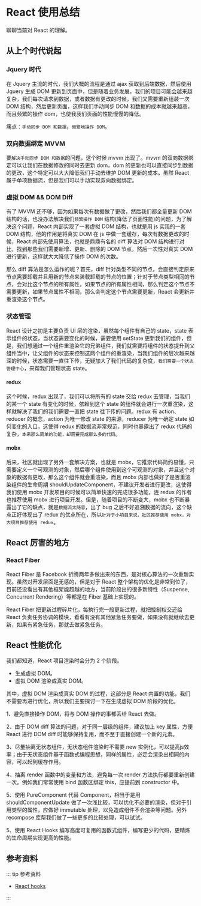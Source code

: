# React 使用总结

聊聊当前对 React 的理解。

## 从上个时代说起

### Jquery 时代

在 Jquery 主流的时代，我们大概的流程是通过 ajax 获取到后端数据，然后使用 Jquery 生成 DOM 更新到页面中，但是随着业务发展，我们的项目可能会越来越复杂，我们每次请求到数据，或者数据有更改的时候，我们又需要重新组装一次 DOM 结构，然后更新页面，这样我们手动同步 DOM 和数据的成本就越来越高，而且频繁的操作 dom，也使我我们页面的性能慢慢的降低。

痛点：`手动同步 DOM 和数据`，`频繁地操作 DOM`。

### 双向数据绑定 MVVM

要`解决手动同步 DOM 和数据`的问题，这个时候 mvvm 出现了。mvvm 的双向数据绑定可以让我们在数据修改的同时去更新 dom，dom 的更新也可以直接同步到数据的更改，这个特定可以大大降低我们手动去维护 DOM 更新的成本。虽然 React 属于单项数据流，但是我们可以手动实现双向数据绑定。

### 虚拟 DOM && DOM Diff

有了 MVVM 还不够，因为如果每次有数据做了更改，然后我们都全量更新 DOM 结构的话，也没办法解决我们`频繁操作 DOM` 结构(降低了页面性能)的问题，为了解决这个问题，React 内部实现了一套虚拟 DOM 结构，也就是用 js 实现的一套 DOM 结构，他的作用是将真实 DOM 在 js 中做一套缓存，每次有数据更改的时候，React 内部先使用算法，也就是鼎鼎有名的 diff 算法对 DOM 结构进行对比，找到那些我们需要新增、更新、删除的 DOM 节点，然后一次性对真实 DOM 进行更新，这样就大大降低了操作 DOM 的次数。

那么 diff 算法是怎么运作的呢？首先，diff 针对类型不同的节点，会直接判定原来节点需要卸载并且用新的节点来装载卸载的节点的位置；针对于节点类型相同的节点，会对比这个节点的所有属性，如果节点的所有属性相同，那么判定这个节点不需要更新，如果节点属性不相同，那么会判定这个节点需要更新，React 会更新并重渲染这个节点。

### 状态管理

React 设计之初是主要负责 UI 层的渲染，虽然每个组件有自己的 state，state 表示组件的状态，当状态需要变化的时候，需要使用 setState 更新我们的组件，但是，我们想通过一个组件重渲染它的兄弟组件，我们就需要将组件的状态提升到父组件当中，让父组件的状态来控制这两个组件的重渲染，当我们组件的层次越来越深的时候，状态需要一直往下传，无疑加大了我们代码的复杂度，`我们需要一个状态管理中心`，来帮我们管理状态 state。

#### redux

这个时候，redux 出现了，我们可以将所有的 state 交给 redux 去管理，当我们的某一个 state 有变化的时候，依赖到这个 state 的组件就会进行一次重渲染，这样就解决了我们的我们需要一直把 state 往下传的问题。redux 有 action、reducer 的概念，action 为唯一修改 state 的来源，reducer 为唯一确定 state 如何变化的入口，这使得 redux 的数据流非常规范，同时也暴露出了 redux 代码的复杂，`本来那么简单的功能，却需要完成那么多的代码`。

#### mobx

后来，社区就出现了另外一套解决方案，也就是 mobx，它推崇代码简约易懂，只需要定义一个可观测的对象，然后哪个组件使用到这个可观测的对象，并且这个对象的数据有更改，那么这个组件就会重渲染，而且 mobx 内部也做好了是否重渲染组件的生命周期 shouldUpdateComponent，不建议开发者进行更改，这使得我们使用 mobx 开发项目的时候可以简单快速的完成很多功能，连 redux 的作者也推荐使用 mobx 进行项目开发。但是，随着项目的不断变大，mobx 也不断暴露出了它的缺点，就是`数据流太随意`，出了 bug 之后不好追溯数据的流向，这个缺点正好体现出了 redux 的优点所在，所以`针对于小项目来说，社区推荐使用 mobx，对大项目推荐使用 redux`。

## React 厉害的地方

### React Fiber

React Fiber 是 Facebook 折腾两年多做出来的东西，是对核心算法的一次重新实现。虽然对开发层面是无感的，但是对于 React 整个架构的优化是非常到位了，目前还没看出有其他框架能超越的地方，当前阶段出的很多新特性（Suspense, Concurrent Rendering）等都是在 Fiber 基础上实现的。

React Fiber 把更新过程碎片化，每执行完一段更新过程，就把控制权交还给 React 负责任务协调的模块，看看有没有其他紧急任务要做，如果没有就继续去更新，如果有紧急任务，那就去做紧急任务。

## React 性能优化

我们都知道，React 项目渲染时会分为 2 个阶段。

- 生成虚拟 DOM。
- 虚拟 DOM 渲染成真实 DOM。

其中，虚拟 DOM 渲染成真实 DOM 的过程，这部分是 React 内置的功能，我们不需要再进行优化，所以我们主要探讨一下在生成虚拟 DOM 阶段的优化。

1、避免直接操作 DOM，将与 DOM 操作的事都丢给 React 去做。

2、由于 DOM diff 算法的问题，对于同一层级的组件，建议加上 key 属性，方便 React 进行 DOM diff 时能够保持复用，而不至于直接创建一个新的元素。

3、尽量抽离无状态组件，无状态组件渲染时不需要 new 实例化，可以提高js效率；由于无状态组件基于函数式编程思想，同样的属性，必定会渲染出相同的内容，可以起到缓存作用。

4、抽离 render 函数中的变量和方法，避免每一次 render 方法执行都要重新创建一次。例如我们常常使用 bind 函数区绑定 this，应提前到 constructor 中。

5、使用 PureComponent 代替 Component，相当于是用 shouldComponentUpdate 做了一次浅比较，可以优化不必要的渲染，但对于引用类型的属性，应做好 immutable 处理，以免造成组件不会渲染等问题。另外 recompose 库帮我们做了一些更多的比较处理，可以试试。

5、使用 React Hooks 编写高度可复用的函数式组件，编写更少的代码，更精炼的生命周期实现更高的性能。

## 参考资料

::: tip 参考资料

- [React hooks](library-React-hooks.html)

:::
